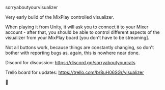 sorryaboutyourvisualizer

Very early build of the MixPlay controlled visualizer.

When playing it from Unity, it will ask you to connect it to your Mixer account - after that, you should be able to control different aspects of the visualizer from your MixPlay board [you don't have to be streaming].

Not all buttons work, because things are constantly changing, so don't bother with reporting bugs as, again, this is nowhere near done.

Discord for discussion:
https://discord.gg/sorryaboutyourcats

Trello board for updates:
https://trello.com/b/8uH06SGr/visualizer

💜
